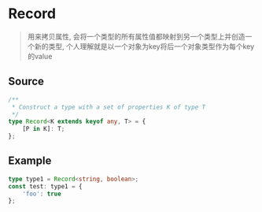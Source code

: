 # Record
> 用来拷贝属性, 会将一个类型的所有属性值都映射到另一个类型上并创造一个新的类型,
> 个人理解就是以一个对象为key将后一个对象类型作为每个key的value

## Source
```typescript
/**
 * Construct a type with a set of properties K of type T
 */
type Record<K extends keyof any, T> = {
    [P in K]: T;
};
```

## Example
```typescript
type type1 = Record<string, boolean>;
const test: type1 = {
    'foo': true
};
``` 
